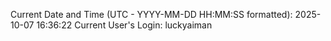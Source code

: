 Current Date and Time (UTC - YYYY-MM-DD HH:MM:SS formatted): 2025-10-07 16:36:22
Current User's Login: luckyaiman
